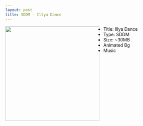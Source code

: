 ```yaml
---
layout: post
title: SDDM - Illya Dance
---
```

<img class="preview_image" height="300px" style="padding-right: 10px;" align="left" src="https://raw.githubusercontent.com/jurassicplayer/Weeb-Themes/master/weeb-sddm-themes/illyadance/screenshot.jpg" />

- Title: Illya Dance
- Type: SDDM
- Size: ~30MB
- Animated Bg
- Music
